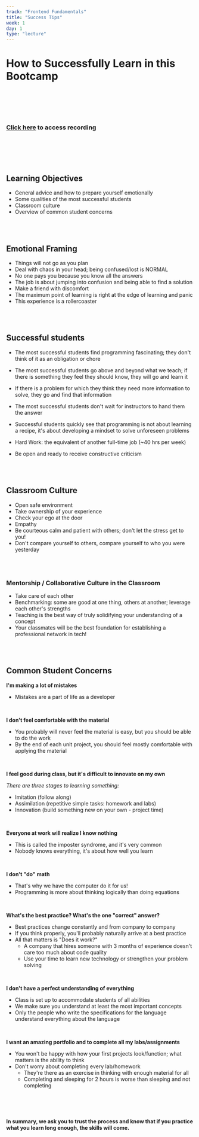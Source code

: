 ```yaml
---
track: "Frontend Fundamentals"
title: "Success Tips"
week: 1
day: 1
type: "lecture"
---
```


# How to Successfully Learn in this Bootcamp



<br>
<br>
<br>
<br>

### [Click here](https://generalassembly.zoom.us/rec/share/Z7DQYutCZL2lItBHq6cfpPWKTGp5wpPDOv0qbvK_pGz-gQXfGvgfoMPhP-D67MCs.1OmDzeAQxZU0pL7m?startTime=1600214956000) to access recording

<br>
<br>
<br>
<br>




## Learning Objectives

- General advice and how to prepare yourself emotionally
- Some qualities of the most successful students
- Classroom culture
- Overview of common student concerns

<br>
<br>

## Emotional Framing

- Things will not go as you plan
- Deal with chaos in your head; being confused/lost is NORMAL
- No one pays you because you know all the answers
- The job is about jumping into confusion and being able to find a solution
- Make a friend with discomfort
- The maximum point of learning is right at the edge of learning and panic
- This experience is a rollercoaster

<br>
<br>

## Successful students

- The most successful students find programming fascinating; they don't think
of it as an obligation or chore

- The most successful students go above and beyond what we teach; if there is
something they feel they should know, they will go and learn it

- If there is a problem for which they think they need more information to solve, they go and find that information

- The most successful students don't wait for instructors to hand them the answer

-  Successful students quickly see that programming is not about learning a recipe,
it's about developing a mindset to solve unforeseen problems

- Hard Work: the equivalent of another full-time job (~40 hrs per week)

- Be open and ready to receive constructive criticism

<br>
<br>

## Classroom Culture

- Open safe environment
- Take ownership of your experience
- Check your ego at the door
- Empathy
- Be courteous calm and patient with others; don't let the stress get to you!
- Don't compare yourself to others, compare yourself to who you were yesterday

<br>
<br>

### Mentorship / Collaborative Culture in the Classroom

- Take care of each other
- Benchmarking: some are good at one thing, others at another; leverage each other's strengths
- Teaching is the best way of truly solidifying your understanding of a concept
- Your classmates will be the best foundation for establishing a professional network in tech!

<br>
<br>

## Common Student Concerns

**I'm making a lot of mistakes**

- Mistakes are a part of life as a developer

<br>

**I don't feel comfortable with the material**

- You probably will never feel the material is easy, but you should be able to do the work
- By the end of each unit project, you should feel mostly comfortable with applying the material

<br>

**I feel good during class, but it's difficult to innovate on my own**

*There are three stages to learning something:*
  - Imitation (follow along)
  - Assimilation (repetitive simple tasks: homework and labs)
  - Innovation (build something new on your own - project time)

<br>

**Everyone at work will realize I know nothing**
- This is called the imposter syndrome, and it's very common
- Nobody knows everything, it's about how well you learn


<br>


**I don't "do" math**
- That's why we have the computer do it for us!
- Programming is more about thinking logically than doing equations

<br>


**What's the best practice? What's the one "correct" answer?**
- Best practices change constantly and from company to company
- If you think properly, you'll probably naturally arrive at a best practice
- All that matters is "Does it work?"
  - A company that hires someone with 3 months of experience doesn't care too much about code quality
  - Use your time to learn new technology or strengthen your problem solving

<br>


**I don't have a perfect understanding of everything**
- Class is set up to accommodate students of all abilities
- We make sure you understand at least the most important concepts
- Only the people who write the specifications for the language understand everything about the language

<br>



**I want an amazing portfolio and to complete all my labs/assignments**
- You won't be happy with how your first projects look/function; what matters is the ability to think
- Don't worry about completing every lab/homework
  - They're there as an exercise in thinking with enough material for all
  - Completing and sleeping for 2 hours is worse than sleeping and not completing

<br>
<br>
<br>


**In summary, we ask you to trust the process and know that if you practice what you learn long enough, the skills will come.**